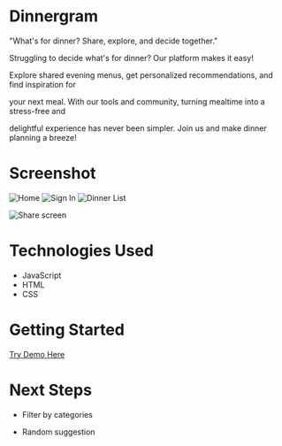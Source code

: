 # Dinnergram

"What's for dinner? Share, explore, and decide together."

Struggling to decide what's for dinner? Our platform makes it easy!

Explore shared evening menus, get personalized recommendations, and find inspiration for

your next meal. With our tools and community, turning mealtime into a stress-free and 
 
delightful experience has never been simpler. Join us and make dinner planning a breeze!

# Screenshot

<img src="https://i.ibb.co/WFDTcx5/Screenshot-2025-01-10-at-06-33-01.png" alt="Home">

<img src="https://i.ibb.co/GnSRJMp/Screenshot-2025-01-10-at-06-33-21.png" alt="Sign In">

<img src="https://i.ibb.co/ZS1XCCJ/Screenshot-2025-01-10-at-07-05-40.png" alt="Dinner List">

<img src="https://i.ibb.co/jVwQ0Wh/Screenshot-2025-01-10-at-06-33-12.png
https://i.ibb.co/GnSRJMp/" alt="Share screen">

# Technologies Used

- JavaScript
- HTML
- CSS

# Getting Started

[Try Demo Here](https://dinnergram-23bc77080274.herokuapp.com/)

# Next Steps

- Filter by categories

- Random suggestion